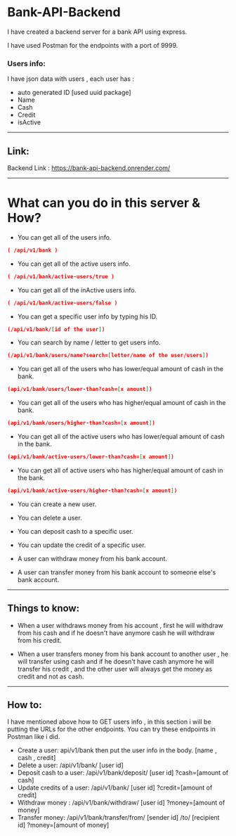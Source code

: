 # Bank-API-Backend

I have created a backend server for a bank API using express.

I have used Postman for the endpoints with a port of 9999.

### Users info:

I have json data with users , each user has :

- auto generated ID [used uuid package]
- Name
- Cash
- Credit
- isActive

---

## Link:

Backend Link : https://bank-api-backend.onrender.com/

---

# What can you do in this server & How?

- You can get all of the users info.

```json
( /api/v1/bank )
```

- You can get all of the active users info.

```json
( /api/v1/bank/active-users/true )
```

- You can get all of the inActive users info.

```json
( /api/v1/bank/active-users/false )
```

- You can get a specific user info by typing his ID.

```json
(/api/v1/bank/[id of the user])
```

- You can search by name / letter to get users info.

```json
(/api/v1/bank/users/name?search=[letter/name of the user/users])
```

- You can get all of the users who has lower/equal amount of cash in the bank.

```json
(api/v1/bank/users/lower-than?cash=[x amount])
```

- You can get all of the users who has higher/equal amount of cash in the bank.

```json
(api/v1/bank/users/higher-than?cash=[x amount])
```

- You can get all of the active users who has lower/equal amount of cash in the bank.

```json
(api/v1/bank/active-users/lower-than?cash=[x amount])
```

- You can get all of active users who has higher/equal amount of cash in the bank.

```json
(api/v1/bank/active-users/higher-than?cash=[x amount])
```

- You can create a new user.
- You can delete a user.

- You can deposit cash to a specific user.
- You can update the credit of a specific user.

- A user can withdraw money from his bank account.
- A user can transfer money from his bank account to someone else's bank account.

---

## Things to know:

- When a user withdraws money from his account , first he will withdraw from his cash and if he doesn't have anymore cash
  he will withdraw from his credit.

- When a user transfers money from his bank account to another user , he will transfer using cash and if he doesn't have cash anymore he will transfer his credit , and the other user will always get the money as credit and not as cash.

---

## How to:

I have mentioned above how to GET users info , in this section i will be putting the URLs for the other endpoints.
You can try these endpoints in Postman like i did.

- Create a user: api/v1/bank then put the user info in the body. [name , cash , credit]
- Delete a user: /api/v1/bank/ [user id]
- Deposit cash to a user: /api/v1/bank/deposit/ [user id] ?cash=[amount of cash]
- Update credits of a user: /api/v1/bank/ [user id] ?credit=[amount of credit]
- Withdraw money : /api/v1/bank/withdraw/ [user id] ?money=[amount of money]
- Transfer money: /api/v1/bank/transfer/from/ [sender id] /to/ [recipient id] ?money=[amount of money]
